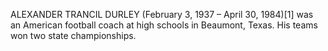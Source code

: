 ALEXANDER TRANCIL DURLEY (February 3, 1937 – April 30, 1984)[1] was an American football coach at high schools in Beaumont, Texas. His teams won two state championships.

